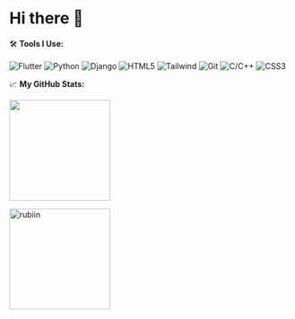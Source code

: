 # Hi there 👋


🛠️ **Tools I Use:**
<br/><br/>
![Flutter](https://img.shields.io/badge/-Flutter-black?style=for-the-badge&logo=flutter)
![Python](https://img.shields.io/badge/-Python-black?style=for-the-badge&logo=Python)
![Django](https://img.shields.io/badge/-Django-black?style=for-the-badge&logo=Django)
![HTML5](https://img.shields.io/badge/-HTML5-black?style=for-the-badge&logo=html5&logoColor=white)
![Tailwind](https://img.shields.io/badge/-Tailwindcss-black?style=for-the-badge&logo=tailwindcss&logoColor=1572B6)
![Git](https://img.shields.io/badge/-Git-black?style=for-the-badge&logo=Git)
![C/C++](https://img.shields.io/badge/-C%2FC++-black?style=for-the-badge&logo=c%2B%2B)
![CSS3](https://img.shields.io/badge/-CSS3-black?style=for-the-badge&logo=css3&logoColor=1572B6)


📈 **My GitHub Stats:**

<p>
  <img height="180em" src="https://github-readme-stats.vercel.app/api?username=bigya01&theme=dracula&hide_border=true&include_all_commits=true&count_private=true" />
  
</p>

<p>
  
  <img height="180em"  src="https://github-profile-summary-cards.vercel.app/api/cards/profile-details?username=bigya01&theme=dracula" alt="rubiin"/>
 
</p>



